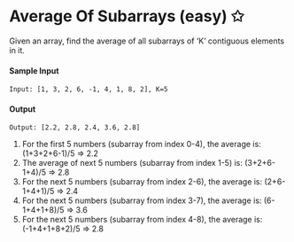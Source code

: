 # Average Of Subarrays (easy) ✩

Given an array, find the average of all subarrays of ‘K’ contiguous elements in it.


####  Sample Input

`Input: [1, 3, 2, 6, -1, 4, 1, 8, 2], K=5`

#### Output

`Output: [2.2, 2.8, 2.4, 3.6, 2.8]`


1. For the first 5 numbers (subarray from index 0-4), the average is: (1+3+2+6-1)/5 => 2.2
2. The average of next 5 numbers (subarray from index 1-5) is: (3+2+6-1+4)/5 => 2.8
3. For the next 5 numbers (subarray from index 2-6), the average is: (2+6-1+4+1)/5 => 2.4
4. For the next 5 numbers (subarray from index 3-7), the average is: (6-1+4+1+8)/5 => 3.6
5. For the next 5 numbers (subarray from index 4-8), the average is: (-1+4+1+8+2)/5 => 2.8
